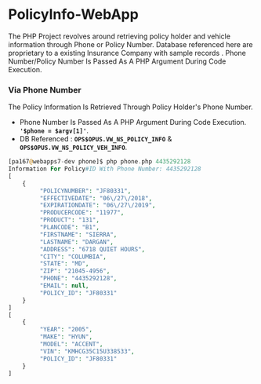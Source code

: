# PolicyInfo-WebApp
The PHP Project revolves around retrieving policy holder and vehicle information through Phone or Policy Number. Database referenced here are proprietary to a existing Insurance Company with sample records .  Phone Number/Policy Number Is Passed As A PHP Argument During Code Execution.

### Via Phone Number 

The Policy Information Is Retrieved Through Policy Holder's Phone Number.
* Phone Number Is Passed As A PHP Argument During Code Execution. **`'$phone = $argv[1]'`**.
* DB Referenced : **`OPS$OPUS.VW_NS_POLICY_INFO`** & **`OPS$OPUS.VW_NS_POLICY_VEH_INFO`**.
```php
[pa167@webapps7-dev phone]$ php phone.php 4435292128
Information For Policy#ID With Phone Number: 4435292128
[
    {
         "POLICYNUMBER": "JF80331",
         "EFFECTIVEDATE": "06\/27\/2018",
         "EXPIRATIONDATE": "06\/27\/2019",
         "PRODUCERCODE": "11977",
         "PRODUCT": "131",
         "PLANCODE": "B1",
         "FIRSTNAME": "SIERRA",
         "LASTNAME": "DARGAN",
         "ADDRESS": "6718 QUIET HOURS",
         "CITY": "COLUMBIA",
         "STATE": "MD",
         "ZIP": "21045-4956",
         "PHONE": "4435292128",
         "EMAIL": null,
         "POLICY_ID": "JF80331"
    }
]
[
    {
         "YEAR": "2005",
         "MAKE": "HYUN",
         "MODEL": "ACCENT",
         "VIN": "KMHCG35C15U338533",
         "POLICY_ID": "JF80331"
    }
]
```
